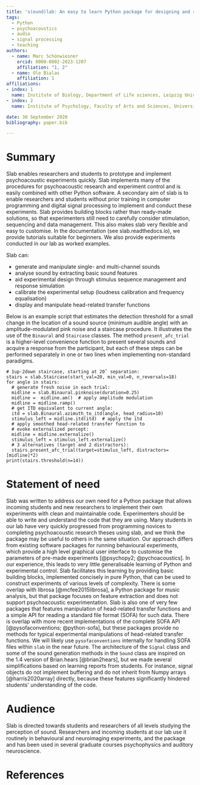 ```yaml
---
title: 's(ound)lab: An easy to learn Python package for designing and running psychoacoustic experiments.'
tags:
  - Python
  - psychoacoustics
  - audio
  - signal processing
  - teaching
authors:
  - name: Marc Schönwiesner
    orcid: 0000-0002-2023-1207
    affiliation: "1, 2"
  - name: Ole Bialas
    affiliation: 1
affiliations:
- index: 1
  name: Institute of Biology, Department of Life sciences, Leipzig University, Germany
- index: 2
  name: Institute of Psychology, Faculty of Arts and Sciences, University of Montreal, Canada

date: 30 September 2020
bibliography: paper.bib

---
```

# Summary
Slab enables researchers and students to prototype and implement psychoacoustic experiments quickly. Slab implements many of the procedures for psychoacoustic research and experiment control and is easily combined with other Python software. A secondary aim of slab is to enable researchers and students without prior training in computer programming and digital signal processing to implement and conduct these experiments. Slab provides building blocks rather than ready-made solutions, so that experimenters still need to carefully consider stimulation, sequencing and data management. This also makes slab very flexible and easy to customise. In the documentation (see slab.readthedocs.io), we provide tutorials suitable for beginners. We also provide experiments conducted in our lab as worked examples.

Slab can:

- generate and manipulate single- and multi-channel sounds
- analyse sound by extracting basic sound features
- aid experimental design through stimulus sequence management and response simulation
- calibrate the experimental setup (loudness calibration and frequency equalisation)
- display and manipulate head-related transfer functions

Below is an example script that estimates the detection threshold for a small change in the location of a sound source (minimum audible angle) with an amplitude-modulated pink noise and a staircase procedure. It illustrates the use of the `Binaural` and `Staircase` classes. The method `present_afc_trial` is a higher-level convenience function to present several sounds and acquire a response from the participant, but each of these steps can be performed separately in one or two lines when implementing non-standard paradigms.
```
# 1up-2down staircase, starting at 20˚ separation:
stairs = slab.Staircase(start_val=20, min_val=0, n_reversals=18)
for angle in stairs:
  # generate fresh noise in each trial:
  midline = slab.Binaural.pinknoise(duration=0.25)
  midline =  midline.am()  # apply amplitude modulation
  midline = midline.ramp()
  # get ITD equivalent to current angle:
  itd = slab.Binaural.azimuth_to_itd(angle, head_radius=10)
  stimulus_left = midline.itd(itd)  # apply the itd
  # apply smoothed head-related transfer function to
  # evoke externalized percept:
  midline = midline.externalize()
  stimulus_left = stimulus_left.externalize()
  # 3 alternatives (target and 2 distractors):
  stairs.present_afc_trial(target=stimulus_left, distractors=[midline]*2)
print(stairs.threshold(n=14))
```

# Statement of need
Slab was written to address our own need for a Python package that allows incoming students and new researchers to implement their own experiments with clean and maintainable code. Experimenters should be able to write and understand the code that they are using. Many students in our lab have very quickly progressed from programming novices to completing psychoacoustic research theses using slab, and we think the package may be useful to others in the same situation. Our approach differs from existing software packages for running behavioural experiments, which provide a high level graphical user interface to customise the parameters of pre-made experiments [@psychopy2; @pychoacoustics]. In our experience, this leads to very little generalisable learning of Python and experimental control. Slab facilitates this learning by providing basic building blocks, implemented concisely in pure Python, that can be used to construct experiments of various levels of complexity.
There is some overlap with librosa [@mcfee2015librosa], a Python package for music analysis, but that package focuses on feature extraction and does not support psychoacoustic experimentation.
Slab is also one of very few packages that features manipulation of head-related transfer functions and a simple API for reading a standard file format (SOFA) for such data. There is overlap with more recent implementations of the complete SOFA API [@pysofaconventions; @python-sofa], but these packages provide no methods for typical experimental manipulations of head-related transfer functions. We will likely use `pysofaconventions` internally for handling SOFA files within `slab` in the near future.
The architecture of the `Signal` class and some of the sound generation methods in the `Sound` class are inspired on the 1.4 version of Brian.hears [@brian2hears], but we made several simplifications based on learning reports from students. For instance, signal objects do not implement buffering and do not inherit from Numpy arrays [@harris2020array] directly, because these features significantly hindered students' understanding of the code.

# Audience
Slab is directed towards students and researchers of all levels studying the perception of sound.
Researchers and incoming students at our lab use it routinely in behavioural and neuroimaging experiments, and the package and has been used in several graduate courses psychophysics and auditory neuroscience.

# References
